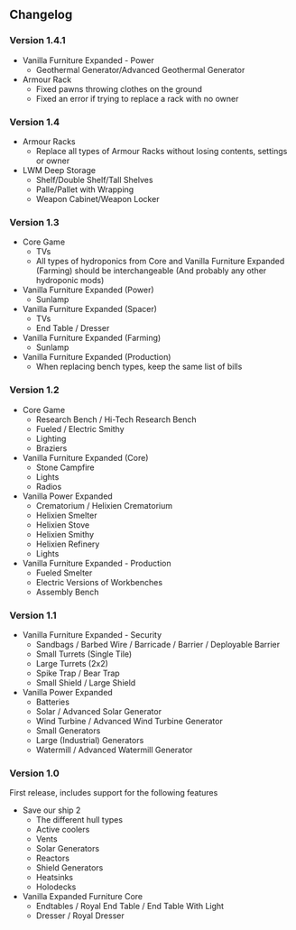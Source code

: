 ## Changelog

### Version 1.4.1
 - Vanilla Furniture Expanded - Power
   - Geothermal Generator/Advanced Geothermal Generator
 - Armour Rack
   - Fixed pawns throwing clothes on the ground
   - Fixed an error if trying to replace a rack with no owner

### Version 1.4
 - Armour Racks
   - Replace all types of Armour Racks without losing contents, settings or owner
 - LWM Deep Storage
   - Shelf/Double Shelf/Tall Shelves
   - Palle/Pallet with Wrapping
   - Weapon Cabinet/Weapon Locker

### Version 1.3
 - Core Game
   - TVs
   - All types of hydroponics from Core and Vanilla Furniture Expanded (Farming) should be interchangeable (And probably any other hydroponic mods)
 - Vanilla Furniture Expanded (Power)
   - Sunlamp
 - Vanilla Furniture Expanded (Spacer)
   - TVs
   - End Table / Dresser
 - Vanilla Furniture Expanded (Farming)
   - Sunlamp
 - Vanilla Furniture Expanded (Production)
   - When replacing bench types, keep the same list of bills

### Version 1.2
 - Core Game
   - Research Bench / Hi-Tech Research Bench
   - Fueled / Electric Smithy
   - Lighting
   - Braziers
 - Vanilla Furniture Expanded (Core)
   - Stone Campfire
   - Lights
   - Radios
 - Vanilla Power Expanded
   - Crematorium / Helixien Crematorium
   - Helixien Smelter
   - Helixien Stove
   - Helixien Smithy
   - Helixien Refinery
   - Lights
 - Vanilla Furniture Expanded - Production
   - Fueled Smelter
   - Electric Versions of Workbenches
   - Assembly Bench

### Version 1.1
 - Vanilla Furniture Expanded - Security
   - Sandbags / Barbed Wire / Barricade / Barrier / Deployable Barrier
   - Small Turrets (Single Tile)
   - Large Turrets (2x2)
   - Spike Trap / Bear Trap
   - Small Shield / Large Shield
 - Vanilla Power Expanded
   - Batteries
   - Solar / Advanced Solar Generator
   - Wind Turbine / Advanced Wind Turbine Generator
   - Small Generators
   - Large (Industrial) Generators
   - Watermill / Advanced Watermill Generator

### Version 1.0
First release, includes support for the following features
 - Save our ship 2
    - The different hull types
    - Active coolers
    - Vents
    - Solar Generators
    - Reactors
    - Shield Generators
    - Heatsinks
    - Holodecks
 - Vanilla Expanded Furniture Core
   - Endtables / Royal End Table / End Table With Light
   - Dresser / Royal Dresser